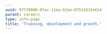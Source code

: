 ```yaml
---
uuid: 97f70000-0fac-11ea-b2ae-07531833e614
parent: careers
type: info-page
title: 'Training, development and growth.'
---
```


